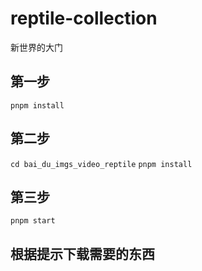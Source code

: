 # reptile-collection
新世界的大门

## 第一步 
`pnpm install`

## 第二步
`cd bai_du_imgs_video_reptile`
`pnpm install`

## 第三步
`pnpm start`

## 根据提示下载需要的东西